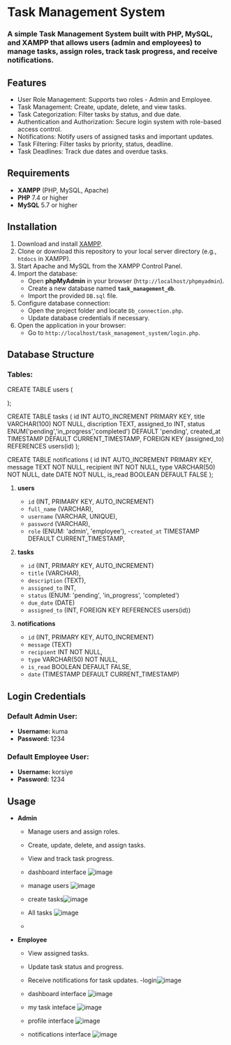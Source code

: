 # Task Management System

### A simple Task Management System built with PHP, MySQL, and XAMPP that allows users (admin and employees) to manage tasks, assign roles, track task progress, and receive notifications.

## Features

- User Role Management: Supports two roles - Admin and Employee.
- Task Management: Create, update, delete, and view tasks.
- Task Categorization: Filter tasks by status, and due date.
- Authentication and Authorization: Secure login system with role-based access control.
- Notifications: Notify users of assigned tasks and important updates.
- Task Filtering: Filter tasks by priority, status, deadline.
- Task Deadlines: Track due dates and overdue tasks.

## Requirements

- **XAMPP** (PHP, MySQL, Apache)
- **PHP** 7.4 or higher
- **MySQL** 5.7 or higher

## Installation

1. Download and install [XAMPP](https://www.apachefriends.org/index.html).
2. Clone or download this repository to your local server directory (e.g., `htdocs` in XAMPP).
3. Start Apache and MySQL from the XAMPP Control Panel.
4. Import the database:
   - Open **phpMyAdmin** in your browser (`http://localhost/phpmyadmin`).
   - Create a new database named **`task_management_db`**.
   - Import the provided `DB.sql` file.
5. Configure database connection:
   - Open the project folder and locate `Db_connection.php`.
   - Update database credentials if necessary.
6. Open the application in your browser:
   - Go to `http://localhost/task_management_system/login.php`.

## Database Structure

### Tables:

CREATE TABLE users (

);

CREATE TABLE tasks (
id INT AUTO_INCREMENT PRIMARY KEY,
title VARCHAR(100) NOT NULL,
discription TEXT,
assigned_to INT,
status ENUM('pending','in_progress','completed') DEFAULT 'pending',
created_at TIMESTAMP DEFAULT CURRENT_TIMESTAMP,
FOREIGN KEY (assigned_to) REFERENCES users(id)
);

CREATE TABLE notifications (
id INT AUTO_INCREMENT PRIMARY KEY,
message TEXT NOT NULL,
recipient INT NOT NULL,
type VARCHAR(50) NOT NULL,
date DATE NOT NULL,
is_read BOOLEAN DEFAULT FALSE
);

1. **users**

   - `id` (INT, PRIMARY KEY, AUTO_INCREMENT)
   - `full_name` (VARCHAR),
   - `username` (VARCHAR, UNIQUE),
   - `password` (VARCHAR),
   - `role` (ENUM: 'admin', 'employee'),
    -`created_at` TIMESTAMP DEFAULT CURRENT_TIMESTAMP,

2. **tasks**

   - `id` (INT, PRIMARY KEY, AUTO_INCREMENT)
   - `title` (VARCHAR),
   - `description` (TEXT),
   - `assigned_to` INT,
   - `status` (ENUM: 'pending', 'in_progress', 'completed')
   - `due_date` (DATE)
   - `assigned_to` (INT, FOREIGN KEY REFERENCES users(id))

3. **notifications**
   - `id` (INT, PRIMARY KEY, AUTO_INCREMENT)
   - `message` (TEXT)
   - `recipient` INT NOT NULL,
   - `type` VARCHAR(50) NOT NULL,
   - `is_read` BOOLEAN DEFAULT FALSE,
   - `date` (TIMESTAMP DEFAULT CURRENT_TIMESTAMP)

## Login Credentials

### Default Admin User:

- **Username:** kuma
- **Password:** 1234

### Default Employee User:

- **Username:** korsiye
- **Password:** 1234

## Usage

- **Admin**
  - Manage users and assign roles.
  - Create, update, delete, and assign tasks.
  - View and track task progress.
  - dashboard interface ![image](https://github.com/user-attachments/assets/72687067-d4db-4afd-a577-6fa18c392c6f)
  - manage users ![image](https://github.com/user-attachments/assets/855ae4b3-665e-4a1d-a8bb-be5466f5696e)


  - create tasks![image](https://github.com/user-attachments/assets/9247214b-50b2-4d1e-af24-31e26869e24a)

  - All tasks ![image](https://github.com/user-attachments/assets/41ccac37-3f43-43fe-989f-e79b51c9873c)


  - 


    
- **Employee**
  - View assigned tasks.
  - Update task status and progress.
  - Receive notifications for task updates.
  -login![image](https://github.com/user-attachments/assets/9d2e87e1-6f2c-41e7-9aec-608c0ccc8ce4)
  - dashboard interface ![image](https://github.com/user-attachments/assets/cdd4f71e-e9e1-473d-968e-3d54116a358e)
  - my task inteface ![image](https://github.com/user-attachments/assets/c9f2308a-aa82-4b63-8612-3fa7a2d89fad)
 
  - profile interface ![image](https://github.com/user-attachments/assets/d258453c-7746-4830-8554-e1c77bf4e92d)

  - notifications interface ![image](https://github.com/user-attachments/assets/fc34f565-68a2-4b54-a872-7ea5e595bd7b)


